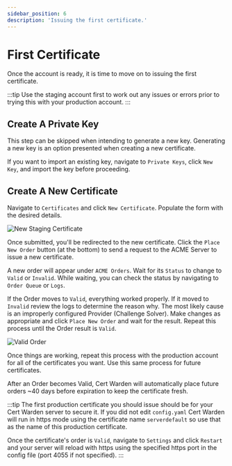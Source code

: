 ```yaml
---
sidebar_position: 6
description: 'Issuing the first certificate.'
---
```


# First Certificate

Once the account is ready, it is time to move on to issuing the first 
certificate.

:::tip
Use the staging account first to work out any issues or errors prior to 
trying this with your production account.
:::

## Create A Private Key

This step can be skipped when intending to generate a new key. 
Generating a new key is an option presented when creating a new 
certificate.

If you want to import an existing key, navigate to `Private Keys`, 
click `New Key`, and import the key before proceeding.

## Create A New Certificate

Navigate to `Certificates` and click `New Certificate`. Populate the 
form with the desired details.

![New Staging Certificate](/img/screenshots/certificate_staging_new.png)

Once submitted, you'll be redirected to the new certificate. Click the 
`Place New Order` button (at the bottom) to send a request to the ACME 
Server to issue a new certificate.

A new order will appear under `ACME Orders`. Wait for its `Status` to 
change to `Valid` or `Invalid`. While waiting, you can check the status 
by navigating to `Order Queue` or `Logs`.

If the Order moves to `Valid`, everything worked properly. If it moved 
to `Invalid` review the logs to determine the reason why. The most 
likely cause is an improperly configured Provider (Challenge Solver). 
Make changes as appropriate and click `Place New Order` and wait for 
the result. Repeat this process until the Order result is `Valid`.

![Valid Order](/img/screenshots/orders_valid.png)

Once things are working, repeat this process with the production 
account for all of the certificates you want. Use this same process 
for future certificates.

After an Order becomes Valid, Cert Warden will automatically place future 
orders ~40 days before expiration to keep the certificate fresh.

:::tip
The first production certificate you should issue should be for your 
Cert Warden server to secure it. If you did not edit `config.yaml` Cert Warden will 
run in https mode using the certificate name `serverdefault` so use that
as the name of this production certificate.

Once the certificate's order is `Valid`, navigate to `Settings` and 
click `Restart` and your server will reload with https using the 
specified https port in the config file (port 4055 if not specified).
:::
